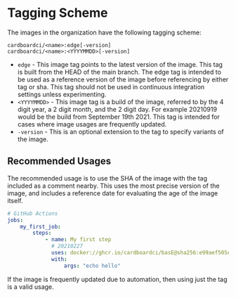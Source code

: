 # Tagging Scheme

The images in the organization have the following tagging scheme:

```
cardboardci/<name>:edge[-version]
cardboardci/<name>:<YYYYMMDD>[-version]
```

-   `edge` - This image tag points to the latest version of the image. This tag is built from the HEAD of the main branch. The edge tag is intended to be used as a reference version of the image before referencing by either tag or sha. This tag should not be used in continuous integration settings unless experimenting.
-   `<YYYYMMDD>` - This image tag is a build of the image, referred to by the 4 digit year, a 2 digit month, and the 2 digit day. For example 20210919 would be the build from September 19th 2021. This tag is intended for cases where image usages are frequently updated.
-   `-version` - This is an optional extension to the tag to specify variants of the image.

## Recommended Usages

The recommended usage is to use the SHA of the image with the tag included as a comment nearby. This uses the most precise version of the image, and includes a reference date for evaluating the age of the image itself.

```yml
# GitHub Actions
jobs:
    my_first_job:
        steps:
            - name: My first step
              # 20210227
              uses: docker://ghcr.io/cardboardci/basE@sha256:e99aef505e9e3a5026a9a2873f2a5e3b029adb5c8f70327672f3a9a7aef2c73a
              with:
                  args: "echo hello"
```

If the image is frequently updated due to automation, then using just the tag is a valid usage.
